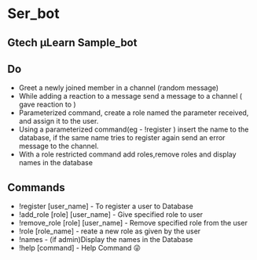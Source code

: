 # Ser_bot
## Gtech μLearn Sample_bot



## Do
- Greet a newly joined member in a channel (random message)
- While adding a reaction to a message send a message to a channel (<user> gave reaction to <user>)
- Parameterized command, create a role named the parameter received, and assign it to the user.
- Using a parameterized command(eg - !register <name>) insert the name to the database, if the same name tries to register again send an error message to the channel.
- With a role restricted command add roles,remove roles and display names in the database
  
  
 
## Commands
  - !register [user_name] - To register a user to Database
  - !add_role [role] [user_name] - Give specified role to user
  - !remove_role [role] [user_name] - Remove specified role from the user
  - !role [role_name] - reate a new role as given by the user
  - !names - (if admin)Display the names in the Database
  - !help [command] - Help Command 😜
 
   <br>
 

